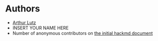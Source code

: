 # Authors

* [Arthur Lutz](https://arthur.lutz.im)
* INSERT YOUR NAME HERE
* Number of anonymous contributors on [the initial hackmd document](https://hackmd.io/@arthurlutz/awesome-software-running-on-old-hardware/)
